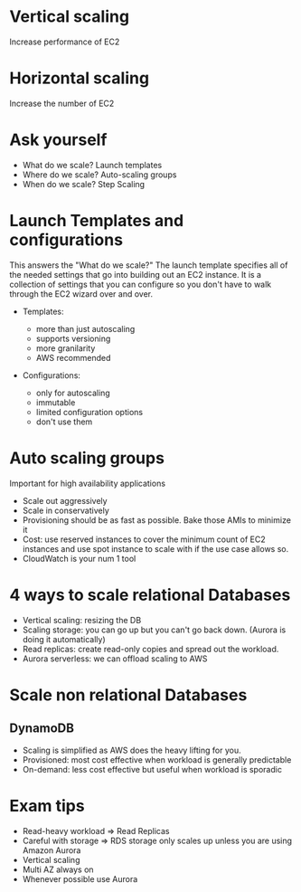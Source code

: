 # Vertical scaling
Increase performance of EC2
# Horizontal scaling
Increase the number of EC2

# Ask yourself
- What do we scale? Launch templates
- Where do we scale? Auto-scaling groups
- When do we scale? Step Scaling

# Launch Templates and configurations
This answers the "What do we scale?"
The launch template specifies all of the needed settings that go into building out an EC2 instance. It is a collection of settings that you can configure so you don't have to walk through the EC2 wizard over and over.

- Templates: 
  - more than just autoscaling
  - supports versioning
  - more granilarity
  - AWS recommended

- Configurations:
  - only for autoscaling
  - immutable
  - limited configuration options
  - don't use them

# Auto scaling groups
Important for high availability applications
- Scale out aggressively
- Scale in conservatively
- Provisioning should be as fast as possible. Bake those AMIs to minimize it
- Cost: use reserved instances to cover the minimum count of EC2 instances and use spot instance to scale with if the use case allows so.
- CloudWatch is your num 1 tool

# 4 ways to scale relational Databases
- Vertical scaling: resizing the DB 
- Scaling storage: you can go up but you can't go back down. (Aurora is doing it automatically)
- Read replicas: create read-only copies and spread out the workload.
- Aurora serverless: we can offload scaling to AWS

# Scale non relational Databases
## DynamoDB
- Scaling is simplified as AWS does the heavy lifting for you.
- Provisioned: most cost effective when workload is generally predictable
- On-demand: less cost effective but useful when workload is sporadic

# Exam tips
- Read-heavy workload => Read Replicas
- Careful with storage => RDS storage only scales up unless you are using Amazon Aurora
- Vertical scaling
- Multi AZ always on
- Whenever possible use Aurora